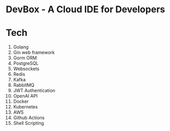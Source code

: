 ﻿# DevBox - A Cloud IDE for Developers

# Tech
1. Golang
2. Gin web framework
3. Gorm ORM
4. PostgreSQL
5. Websockets
6. Redis
7. Kafka
8. RabbitMQ
9. JWT Authentication
10. OpenAI API
11. Docker
12. Kubernetes
13. AWS
14. Github Actions
15. Shell Scripting
